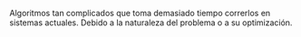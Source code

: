 Algoritmos tan complicados que toma demasiado tiempo correrlos en sistemas actuales. Debido a la naturaleza del problema o a su optimización.